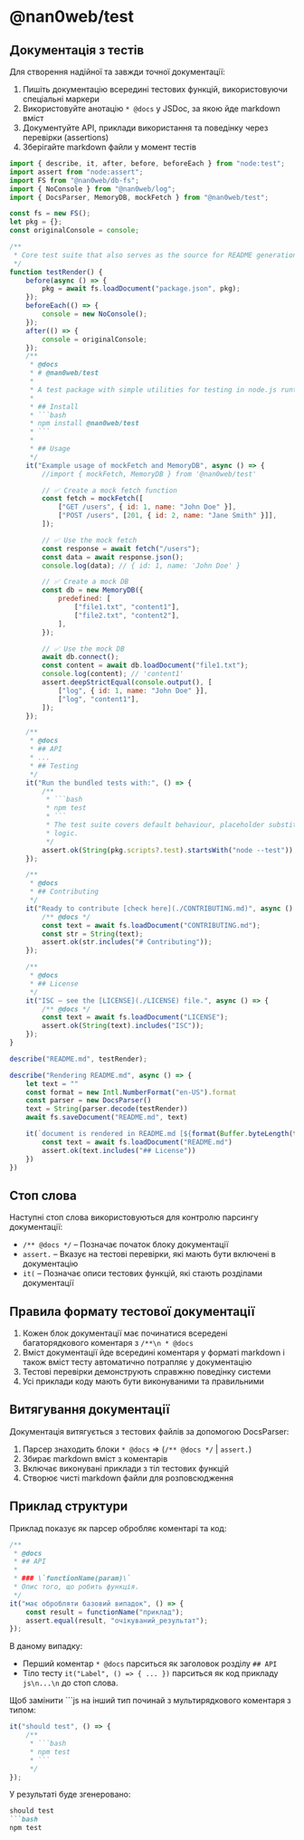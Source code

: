 # @nan0web/test

## Документація з тестів

Для створення надійної та завжди точної документації:

1. Пишіть документацію всередині тестових функцій, використовуючи спеціальні маркери
2. Використовуйте анотацію `* @docs` у JSDoc, за якою йде markdown вміст
3. Документуйте API, приклади використання та поведінку через перевірки (assertions)
4. Зберігайте markdown файли у момент тестів

```js
import { describe, it, after, before, beforeEach } from "node:test";
import assert from "node:assert";
import FS from "@nan0web/db-fs";
import { NoConsole } from "@nan0web/log";
import { DocsParser, MemoryDB, mockFetch } from "@nan0web/test";

const fs = new FS();
let pkg = {};
const originalConsole = console;

/**
 * Core test suite that also serves as the source for README generation.
 */
function testRender() {
	before(async () => {
		pkg = await fs.loadDocument("package.json", pkg);
	});
	beforeEach(() => {
		console = new NoConsole();
	});
	after(() => {
		console = originalConsole;
	});
	/**
	 * @docs
	 * # @nan0web/test
	 *
	 * A test package with simple utilities for testing in node.js runtime.
	 *
	 * ## Install
	 * ```bash
	 * npm install @nan0web/test
	 * ```
	 *
	 * ## Usage
	 */
	it("Example usage of mockFetch and MemoryDB", async () => {
		//import { mockFetch, MemoryDB } from '@nan0web/test'

		// ✅ Create a mock fetch function
		const fetch = mockFetch([
			["GET /users", { id: 1, name: "John Doe" }],
			["POST /users", [201, { id: 2, name: "Jane Smith" }]],
		]);

		// ✅ Use the mock fetch
		const response = await fetch("/users");
		const data = await response.json();
		console.log(data); // { id: 1, name: 'John Doe' }

		// ✅ Create a mock DB
		const db = new MemoryDB({
			predefined: [
				["file1.txt", "content1"],
				["file2.txt", "content2"],
			],
		});

		// ✅ Use the mock DB
		await db.connect();
		const content = await db.loadDocument("file1.txt");
		console.log(content); // 'content1'
		assert.deepStrictEqual(console.output(), [
			["log", { id: 1, name: "John Doe" }],
			["log", "content1"],
		]);
	});

	/**
	 * @docs
	 * ## API
	 * ...
	 * ## Testing
	 */
	it("Run the bundled tests with:", () => {
		/**
		 * ```bash
		 * npm test
		 * ```
		 * The test suite covers default behaviour, placeholder substitution and fallback
		 * logic.
		 */
		assert.ok(String(pkg.scripts?.test).startsWith("node --test"));
	});

	/**
	 * @docs
	 * ## Contributing
	 */
	it("Ready to contribute [check here](./CONTRIBUTING.md)", async () => {
		/** @docs */
		const text = await fs.loadDocument("CONTRIBUTING.md");
		const str = String(text);
		assert.ok(str.includes("# Contributing"));
	});

	/**
	 * @docs
	 * ## License
	 */
	it("ISC – see the [LICENSE](./LICENSE) file.", async () => {
		/** @docs */
		const text = await fs.loadDocument("LICENSE");
		assert.ok(String(text).includes("ISC"));
	});
}

describe("README.md", testRender);

describe("Rendering README.md", async () => {
	let text = ""
	const format = new Intl.NumberFormat("en-US").format
	const parser = new DocsParser()
	text = String(parser.decode(testRender))
	await fs.saveDocument("README.md", text)

	it(`document is rendered in README.md [${format(Buffer.byteLength(text))}b]`, async () => {
		const text = await fs.loadDocument("README.md")
		assert.ok(text.includes("## License"))
	})
})
```

## Стоп слова

Наступні стоп слова використовуються для контролю парсингу документації:

- `/** @docs */` – Позначає початок блоку документації
- `assert.` – Вказує на тестові перевірки, які мають бути включені в документацію
- `it(` – Позначає описи тестових функцій, які стають розділами документації

## Правила формату тестової документації

1. Кожен блок документації має починатися всередені багаторядкового коментаря з `/**\n * @docs`
2. Вміст документації йде всередині коментаря у форматі markdown і також вміст тесту автоматично потрапляє у документацію
3. Тестові перевірки демонструють справжню поведінку системи
4. Усі приклади коду мають бути виконуваними та правильними

## Витягування документації

Документація витягується з тестових файлів за допомогою DocsParser:

1. Парсер знаходить блоки `* @docs` => (`/** @docs */` | `assert.`)
2. Збирає markdown вміст з коментарів
3. Включає виконувані приклади з тіл тестових функцій
4. Створює чисті markdown файли для розповсюдження

## Приклад структури

Приклад показує як парсер обробляє коментарі та код:

```js
/**
 * @docs
 * ## API
 *
 * ### \`functionName(param)\`
 * Опис того, що робить функція.
 */
it("має обробляти базовий випадок", () => {
	const result = functionName("приклад");
	assert.equal(result, "очікуваний_результат");
});
```

В даному випадку:

- Перший коментар `* @docs` парситься як заголовок розділу `## API`
- Тіло тесту `it("Label", () => { ... })` парситься як код прикладу `js\n...\n` до стоп слова.

Щоб замінити ```js на інший тип починай з мультирядкового коментаря з типом:

```js
it("should test", () => {
	/**
	 * ```bash
	 * npm test
	 * ```
	 */
});
```

У результаті буде згенеровано:
```md
should test
```bash
npm test
```
```
